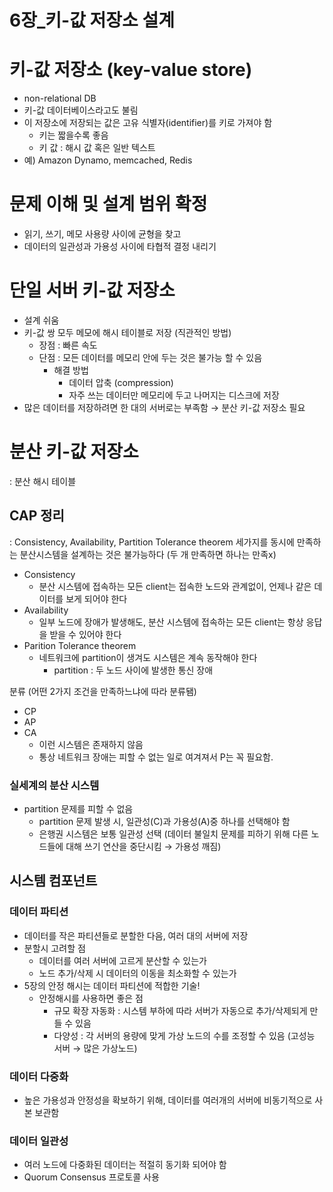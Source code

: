 # 6장_키-값 저장소 설계

# 키-값 저장소 (key-value store)

- non-relational DB
- 키-값 데이터베이스라고도 불림
- 이 저장소에 저장되는 값은 고유 식별자(identifier)를 키로 가져야 함
    - 키는 짧을수록 좋음
    - 키 값 : 해시 값 혹은 일반 텍스트
- 예) Amazon Dynamo, memcached, Redis

# 문제 이해 및 설계 범위 확정

- 읽기, 쓰기, 메모 사용량 사이에 균형을 찾고
- 데이터의 일관성과 가용성 사이에 타협적 결정 내리기

# 단일 서버 키-값 저장소

- 설계 쉬움
- 키-값 쌍 모두 메모에 해시 테이블로 저장 (직관적인 방법)
    - 장점 : 빠른 속도
    - 단점 : 모든 데이터를 메모리 안에 두는 것은 불가능 할 수 있음
        - 해결 방법
            - 데이터 압축 (compression)
            - 자주 쓰는 데이터만 메모리에 두고 나머지는 디스크에 저장
- 많은 데이터를 저장하려면 한 대의 서버로는 부족함 → 분산 키-값 저장소 필요

# 분산 키-값 저장소

: 분산 해시 테이블

## CAP 정리

: Consistency, Availability, Partition Tolerance theorem 세가지를 동시에 만족하는 분산시스템을 설계하는 것은 불가능하다 (두 개 만족하면 하나는 만족x)

- Consistency
    - 분산 시스템에 접속하는 모든 client는 접속한 노드와 관계없이, 언제나 같은 데이터를 보게 되어야 한다
- Availability
    - 일부 노드에 장애가 발생해도, 분산 시스템에 접속하는 모든 client는 항상 응답을 받을 수 있어야 한다
- Parition Tolerance theorem
    - 네트워크에 partition이 생겨도 시스템은 계속 동작해야 한다
        - partition : 두 노드 사이에 발생한 통신 장애

분류 (어떤 2가지 조건을 만족하느냐에 따라 분류됌)

- CP
- AP
- CA
    - 이런 시스템은 존재하지 않음
    - 통상 네트워크 장애는 피할 수 없는 일로 여겨져서 P는 꼭 필요함.

### 실세계의 분산 시스템

- partition 문제를 피할 수 없음
    - partition 문제 발생 시, 일관성(C)과 가용성(A)중 하나를 선택해야 함
    - 은행권 시스템은 보통 일관성 선택 (데이터 불일치 문제를 피하기 위해 다른 노드들에 대해 쓰기 연산을 중단시킴 → 가용성 깨짐)

## 시스템 컴포넌트

### 데이터 파티션

- 데이터를 작은 파티션들로 분할한 다음, 여러 대의 서버에 저장
- 분할시 고려할 점
    - 데이터를 여러 서버에 고르게 분산할 수 있는가
    - 노드 추가/삭제 시 데이터의 이동을 최소화할 수 있는가
- 5장의 안정 해시는 데이터 파티션에 적합한 기술!
    - 안정해시를 사용하면 좋은 점
        - 규모 확장 자동화 : 시스템 부하에 따라 서버가 자동으로 추가/삭제되게 만들 수 있음
        - 다양성 : 각 서버의 용량에 맞게 가상 노드의 수를 조정할 수 있음 (고성능 서버 → 많은 가상노드)

### 데이터 다중화

- 높은 가용성과 안정성을 확보하기 위해, 데이터를 여러개의 서버에 비동기적으로 사본 보관함

### 데이터 일관성

- 여러 노드에 다중화된 데이터는 적절히 동기화 되어야 함
- Quorum Consensus 프로토콜 사용
